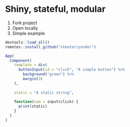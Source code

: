 # Shiny, stateful, modular

1. Fork project
2. Open locally
3. Simple example

```R
devtools::load_all()
remotes::install_github("nteetor/yonder")

App(
  Component(
    template = div(
      buttonInput(id = "click", "A simple button") %>%
        background("green") %>%
        margin(3)
    ),
    
    static = "A static string",
    
    function(num = input$click) {
      print(static)
    }
  )
)
```
